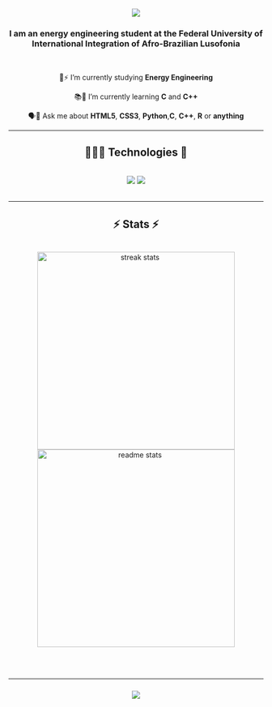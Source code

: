 <h1 align="center">
    <img src="https://readme-typing-svg.herokuapp.com/?font=Righteous&size=35&center=true&vCenter=true&width=500&height=70&duration=4000&lines=Hi+There!+👋;+I'm+Lucas+Passos!;" />
</h1>

<h3 align="center">
I am an <strong>energy engineering</strong> student at the <strong>Federal University of International Integration of Afro-Brazilian Lusofonia</strong></h3>

<br/>

<div align="center">
 
 👷⚡ I’m currently studying <strong>Energy Engineering</strong>
 
 📚🌱 I’m currently learning <strong>C</strong> and <strong>C++</strong>

 🗣️💬 Ask me about <strong>HTML5</strong>, <strong>CSS3</strong>, <strong>Python</strong>,<strong>C</strong>, <strong>C++</strong>, <strong>R</strong> or <strong>anything</strong>
 
 </div>
 
<div align="center"> 
</div>

 <hr/>
 
<h2 align="center"> 👩🏼‍💻 Technologies 🧠</h2>
<br/>
<div align="center">
    <img src="https://skillicons.dev/icons?i=html,css,vscode,github,git,r" />
    <img src="https://skillicons.dev/icons?i=python,c" /><br>
</div>

<br/>
<hr/>

<h2 align="center">⚡ Stats ⚡</h2>
<br>
<div align=center>
  <img width=390 src="https://github-readme-streak-stats-salesp07.vercel.app/?user=devlucaspassos&count_private=true&theme=react&border_radius=10" alt="streak stats"/>
  <img width=390 src="https://github-readme-stats-salesp07.vercel.app/api?username=devlucaspassos&count_private=true&show_icons=true&theme=react&rank_icon=github&border_radius=10" alt="readme stats" />
  <br/>
</div>

<br/><br/>
<hr/>

<h3 align="center">
    <img src="https://readme-typing-svg.herokuapp.com/?font=Righteous&size=25&center=true&vCenter=true&width=500&height=70&duration=4000&lines=Thanks+for+visiting!+✌️;+Shoot+me+a+message+on+Linkedin!;I'm+always+down+to+collab+:)">
</h3>

<br/>

